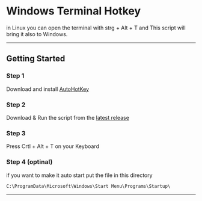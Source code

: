 # Windows Terminal Hotkey

in Linux you can open the terminal with strg + Alt + T and This script will bring it also to Windows.

---

## Getting Started

### Step 1

Download and install [AutoHotKey](https://www.autohotkey.com/)

### Step 2

Download & Run the script from the [latest release](https://github.com/schatzsuche/windowsTerminalHotKey/releases)

### Step 3

Press Crtl + Alt + T on your Keyboard

### Step 4 (optinal)
if you want to make it auto start put the file in this directory

``` C:\ProgramData\Microsoft\Windows\Start Menu\Programs\Startup\ ```

---
